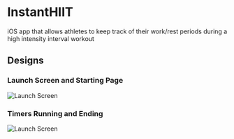 # InstantHIIT
iOS app that allows athletes to keep track of their work/rest periods during a high intensity interval workout
## Designs
### Launch Screen and Starting Page
![Launch Screen](Mockups/launchScreen.png)
### Timers Running and Ending
![Launch Screen](Mockups/timerRunning.png)
